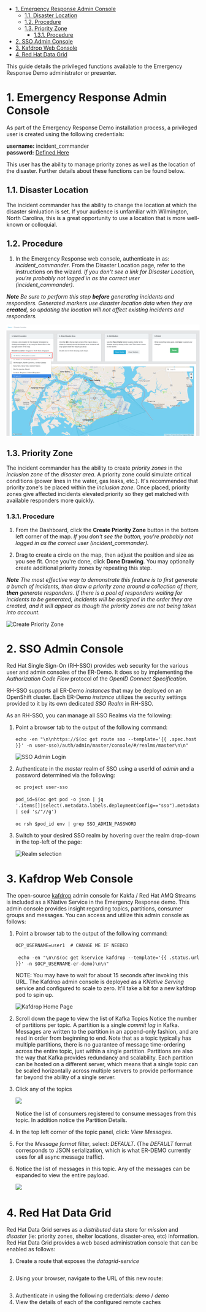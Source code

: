 - [1. Emergency Response Admin Console](#1-emergency-response-admin-console)
  - [1.1. Disaster Location](#11-disaster-location)
  - [1.2. Procedure](#12-procedure)
  - [1.3. Priority Zone](#13-priority-zone)
    - [1.3.1. Procedure](#131-procedure)
- [2. SSO Admin Console](#2-sso-admin-console)
- [3. Kafdrop Web Console](#3-kafdrop-web-console)
- [4. Red Hat Data Grid](#4-red-hat-data-grid)


This guide details the privileged functions available to the Emergency Response Demo administrator or presenter.



# 1. Emergency Response Admin Console

As part of the Emergency Response Demo installation process, a privileged user is created using the following credentials:

**username:** incident_commander <br/>
**password:** [Defined Here](https://github.com/Emergency-Response-Demo/install/blob/master/ansible/playbooks/group_vars/sso_theme_realm.yml#L7)


This user has the ability to manage priority zones as well as the location of the disaster. Further details about these functions can be found below.

## 1.1. Disaster Location

The incident commander has the ability to change the location at which the disaster simluation is set. If your audience is unfamiliar with Wilmington, North Carolina, this is a great opportunity to use a location that is more well-known or colloquial.

## 1.2. Procedure

1. In the Emergency Response web console, authenticate in as:  _incident_commander_. From the Disaster Location page, refer to the instructions on the wizard. *If you don't see a link for Disaster Location, you're probably not logged in as the correct user (incident_commander).*

_**Note** Be sure to perform this step **before** generating incidents and responders. Generated markers use disaster location data when they are **created**, so updating the location will not affect existing incidents and responders._

![Change Disaster Location](images/change_disaster_location.png)

## 1.3. Priority Zone

The incident commander has the ability to create _priority zones_ in the _inclusion zone_ of the _disaster area_.  A priority zone could simulate critical conditions (power lines in the water, gas leaks, etc.).  It's recommended that priority zone's be placed within the _inclusion zone_.   Once placed, priority zones give affected incidents elevated priority so they get matched with available responders more quickly.

### 1.3.1. Procedure

1. From the Dashboard, click the **Create Priority Zone** button in the bottom left corner of the map. *If you don't see the button, you're probably not logged in as the correct user (incident_commander).*

2. Drag to create a circle on the map, then adjust the position and size as you see fit. Once you're done, click **Done Drawing**. You may optionally create additional priority zones by repeating this step.

_**Note** The most effective way to demonstrate this feature is to first generate a bunch of incidents, then draw a priority zone around a collection of them, **then** generate responders. If there is a pool of responders waiting for incidents to be generated, incidents will be assigned in the order they are created, and it will appear as though the priority zones are not being taken into account._

![Create Priority Zone](images/create_priority_zone.png)

# 2. SSO Admin Console
Red Hat Single Sign-On (RH-SSO) provides web security for the various user and admin consoles of the ER-Demo.
It does so by implementing the *Authorization Code Flow* protocol of the *OpenID Connect Specification*.

RH-SSO supports all ER-Demo *instances* that may be deployed on an OpenShift cluster.
Each ER-Demo *instance* utilizes the security settings provided to it by its own dedicated *SSO Realm* in RH-SSO.

As an RH-SSO, you can manage all SSO Realms via the following:

1. Point a browser tab to the output of the following command:
   ```
   echo -en "\n\nhttps://$(oc get route sso --template='{{ .spec.host }}' -n user-sso)/auth/admin/master/console/#/realms/master\n\n"
   ```
   ![SSO Admin Login](images/sso_admin_login.png)



2.  Authenticate in the _master_ realm of SSO using a userId of _admin_ and a password determined via the following:
    ```
    oc project user-sso

    pod_id=$(oc get pod -o json | jq '.items[]|select(.metadata.labels.deploymentConfig=="sso").metadata.name' | sed 's/"//g')

    oc rsh $pod_id env | grep SSO_ADMIN_PASSWORD

    ```

3.  Switch to your desired SSO realm by hovering over the realm drop-down in the top-left of the page:
   
    ![Realm selection](images/sso_select_realm.png)


# 3. Kafdrop Web Console
The open-source [kafdrop](https://github.com/obsidiandynamics/kafdrop) admin console for Kakfa / Red Hat AMQ Streams is included as a KNative Service in the Emergency Response demo.  This admin console provides insight regarding topics, partitions, consumer groups and messages.  You can access and utilize this admin console as follows:

1.  Point a browser tab to the output of the following command:
    ```
    OCP_USERNAME=user1  # CHANGE ME IF NEEDED

     echo -en "\n\n$(oc get kservice kafdrop --template='{{ .status.url }}' -n $OCP_USERNAME-er-demo)\n\n"
    ```

    NOTE:  You may have to wait for about 15 seconds after invoking this URL.  The Kafdrop admin console is deployed as a *KNative Serving* service and configured to scale to zero.  It'll take a bit for a new kafdrop pod to spin up.

    ![Kafdrop Home Page](/images/kafdrop_homepage.png)

2.  Scroll down the page to view the list of Kafka Topics
    Notice the number of partitions per topic.  A partition is a single *commit log* in Kafka.  Messages are written to the partition in an append-only fashion, and are read in order from beginning to end.  Note that as a topic typically has multiple partitions, there is no guarantee of message time-ordering across the entire topic, just within a single partition.  Partitions are also the way that Kafka provides redundancy and scalability.  Each partition can be hosted on a different server, which means that a single topic can be scaled horizontally across multiple servers to provide performance far beyond the ability of a single server.
3.  Click any of the topics

    ![](/images/kafdrop_topic.png)

    Notice the list of consumers registered to consume messages from this topic.  In addition notice the Partition Details.

4.  In the top left corner of the topic panel, click:  *View Messages*.
5.  For the *Message format* filter, select:  *DEFAULT*.
    (The *DEFAULT* format corresponds to JSON serialization, which is what ER-DEMO currently uses for all async message traffic).
6.  Notice the list of messages in this topic.
    Any of the messages can be expanded to view the entire payload.
    
    ![](/images/kafdrop_message.png)

    

# 4. Red Hat Data Grid
Red Hat Data Grid serves as a *distributed* data store for *mission* and *disaster* (ie:  priority zones, shelter locations, disaster-area, etc) information.  Red Hat Data Grid provides a web based administration console that can be enabled as follows:

1. Create a route that exposes the *datagrid-service*
   ```
   ```
2. Using your browser, navigate to the URL of this new route:
   ```
   ```
3. Authenticate in using the following credentials:   *demo* / *demo*
4. View the details of each of the configured remote caches
